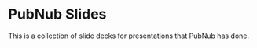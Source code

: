 PubNub Slides
==================
This is a collection of slide decks for presentations that PubNub has done.